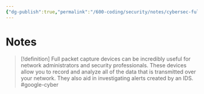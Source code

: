 ```yaml
---
{"dg-publish":true,"permalink":"/600-coding/security/notes/cybersec-full-packet-capture-devices/","tags":["CyberSecurity"]}
---
```


# Notes
> [!definition] 
> Full packet capture devices can be incredibly useful for network administrators and security professionals. These devices allow you to record and analyze all of the data that is transmitted over your network. They also aid in investigating alerts created by an IDS.
> #google-cyber 


